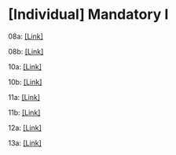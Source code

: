 # [Individual] Mandatory I


08a: [\[Link\]](https://github.com/tobiasbkraemer/SystemIntegrationFirst/tree/4d785256f6441108e4822a1b97dc4441b66f3984/Assignments/08a._WebRTC_Example)

08b: [\[Link\]](https://github.com/GeoGuessrProject/GeoGuessr-Backend/blob/980cdb37d6945a7493e494a7736c23f8db15f804/documentation/DOCUMENTATION_SETUP.md)

10a: [\[Link\]](https://github.com/tobiasbkraemer/SystemIntegrationFirst/tree/4d785256f6441108e4822a1b97dc4441b66f3984/Assignments/10a)

10b: [\[Link\]](https://github.com/tobiasbkraemer/SystemIntegrationFirst/tree/4d785256f6441108e4822a1b97dc4441b66f3984/Assignments/10b)

11a: [\[Link\]](https://github.com/tobiasbkraemer/SystemIntegrationFirst/tree/4d785256f6441108e4822a1b97dc4441b66f3984/Assignments/11a)

11b: [\[Link\]](https://github.com/tobiasbkraemer/SystemIntegrationFirst/tree/4d785256f6441108e4822a1b97dc4441b66f3984/Assignments/11b/11b-payment)

12a: [\[Link\]](https://github.com/tobiasbkraemer/SystemIntegrationFirst/tree/4d785256f6441108e4822a1b97dc4441b66f3984/Assignments/12a)

13a: [\[Link\]](https://github.com/tobiasbkraemer/SystemIntegrationFirst/tree/4d785256f6441108e4822a1b97dc4441b66f3984/Assignments/13a/node_apollo)
